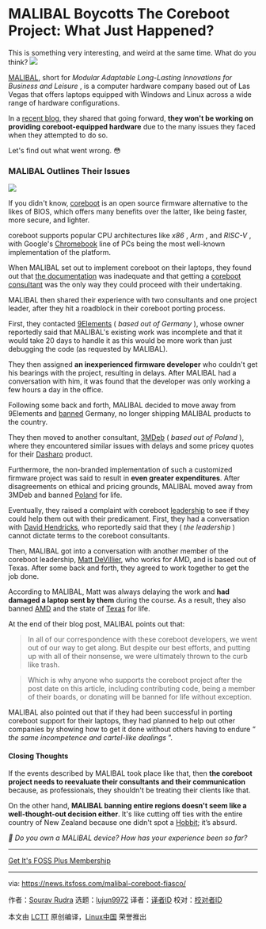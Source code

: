 [#]: subject: "MALIBAL Boycotts The Coreboot Project: What Just Happened?"
[#]: via: "https://news.itsfoss.com/malibal-coreboot-fiasco/"
[#]: author: "Sourav Rudra https://news.itsfoss.com/author/sourav/"
[#]: collector: "lujun9972/lctt-scripts-1705972010"
[#]: translator: " "
[#]: reviewer: " "
[#]: publisher: " "
[#]: url: " "

MALIBAL Boycotts The Coreboot Project: What Just Happened?
======
This is something very interesting, and weird at the same time. What do
you think?
[![][1]][2]

[MALIBAL][3], short for _Modular Adaptable Long-Lasting Innovations for Business and Leisure_ , is a computer hardware company based out of Las Vegas that offers laptops equipped with Windows and Linux across a wide range of hardware configurations.

In a [recent blog][4], they shared that going forward, **they won't be working on providing coreboot-equipped hardware** due to the many issues they faced when they attempted to do so.

Let's find out what went wrong. 😳

### MALIBAL Outlines Their Issues

![][5]

If you didn't know, [coreboot][6] is an open source firmware alternative to the likes of BIOS, which offers many benefits over the latter, like being faster, more secure, and lighter.

coreboot supports popular CPU architectures like _x86_ , _Arm_ , and _RISC-V_ , with Google's [Chromebook][7] line of PCs being the most well-known implementation of the platform.

When MALIBAL set out to implement coreboot on their laptops, they found out that [the documentation][8] was inadequate and that getting a [coreboot consultant][9] was the only way they could proceed with their undertaking.

MALIBAL then shared their experience with two consultants and one project leader, after they hit a roadblock in their coreboot porting process.

First, they contacted [9Elements][10] ( _based out of Germany_ ), whose owner reportedly said that MALIBAL's existing work was incomplete and that it would take 20 days to handle it as this would be more work than just debugging the code (as requested by MALIBAL).

They then assigned **an inexperienced firmware developer** who couldn't get his bearings with the project, resulting in delays. After MALIBAL had a conversation with him, it was found that the developer was only working a few hours a day in the office.

Following some back and forth, MALIBAL decided to move away from 9Elements and [banned][11] Germany, no longer shipping MALIBAL products to the country.

They then moved to another consultant, [3MDeb][12] ( _based out of Poland_ ), where they encountered similar issues with delays and some pricey quotes for their [Dasharo][13] product.

Furthermore, the non-branded implementation of such a customized firmware project was said to result in **even greater expenditures**. After disagreements on ethical and pricing grounds, MALIBAL moved away from 3MDeb and banned [Poland][14] for life.

Eventually, they raised a complaint with coreboot [leadership][15] to see if they could help them out with their predicament. First, they had a conversation with [David Hendricks][16], who reportedly said that they ( _the leadership_ ) cannot dictate terms to the coreboot consultants.

Then, MALIBAL got into a conversation with another member of the coreboot leadership, [Matt DeVillier][17], who works for AMD, and is based out of Texas. After some back and forth, they agreed to work together to get the job done.

According to MALIBAL, Matt was always delaying the work and **had damaged a laptop sent by them** during the course. As a result, they also banned [AMD][18] and the state of [Texas][19] for life.

At the end of their blog post, MALIBAL points out that:

> In all of our correspondence with these coreboot developers, we went out of our way to get along. But despite our best efforts, and putting up with all of their nonsense, we were ultimately thrown to the curb like trash.

> Which is why anyone who supports the coreboot project after the post date on this article, including contributing code, being a member of their boards, or donating will be banned for life without exception.

MALIBAL also pointed out that if they had been successful in porting coreboot support for their laptops, they had planned to help out other companies by showing how to get it done without others having to endure “ _the same incompetence and cartel-like dealings_ ”.

#### Closing Thoughts

If the events described by MALIBAL took place like that, then **the coreboot project needs to reevaluate their consultants and their communication** because, as professionals, they shouldn't be treating their clients like that.

On the other hand, **MALIBAL banning entire regions doesn't seem like a well-thought-out decision either**. It's like cutting off ties with the entire country of New Zealand because one didn't spot a [Hobbit][20]; it’s absurd.

_💬 Do you own a MALIBAL device? How has your experience been so far?_

* * *

[Get It's FOSS Plus Membership][21]

--------------------------------------------------------------------------------

via: https://news.itsfoss.com/malibal-coreboot-fiasco/

作者：[Sourav Rudra][a]
选题：[lujun9972][b]
译者：[译者ID](https://github.com/译者ID)
校对：[校对者ID](https://github.com/校对者ID)

本文由 [LCTT](https://github.com/LCTT/TranslateProject) 原创编译，[Linux中国](https://linux.cn/) 荣誉推出

[a]: https://news.itsfoss.com/author/sourav/
[b]: https://github.com/lujun9972
[1]: https://news.itsfoss.com/assets/images/pikapods-banner-v3.webp
[2]: https://www.pikapods.com/?utm_campaign=banner-2024-05&utm_source=itsfoss
[3]: https://www.malibal.com/
[4]: https://www.malibal.com/features/dont-support-the-coreboot-project/
[5]: https://news.itsfoss.com/content/images/2024/10/MALIBAL_coreboot_Fiasco.png
[6]: https://www.coreboot.org/
[7]: https://www.google.com/chromebook/
[8]: https://doc.coreboot.org/
[9]: https://www.coreboot.org/consulting.html
[10]: https://9elements.com/
[11]: https://portal.malibal.com/kb/a1060/why-dont-you-ship-to-germany/
[12]: https://3mdeb.com/
[13]: https://www.dasharo.com/
[14]: https://portal.malibal.com/kb/a1061/why-dont-you-ship-to-poland/
[15]: https://www.coreboot.org/leadership.html
[16]: https://www.linkedin.com/in/dhendrix/
[17]: https://www.linkedin.com/in/matt-devillier-889370143/
[18]: https://portal.malibal.com/kb/a1059/why-dont-you-offer-any-amd-processors-or-graphics/
[19]: https://portal.malibal.com/kb/a1058/why-dont-you-ship-to-texas/
[20]: https://lotr.fandom.com/wiki/Hobbits
[21]: https://itsfoss.com/#/portal/signup
